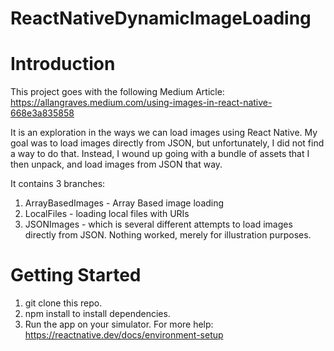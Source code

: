# ReactNativeDynamicImageLoading
# Introduction

This project goes with the following Medium Article: https://allangraves.medium.com/using-images-in-react-native-668e3a835858

It is an exploration in the ways we can load images using React Native.  My goal was to load images directly from JSON, but unfortunately,
I did not find a way to do that.  Instead, I wound up going with a bundle of assets that I then unpack, and load images from JSON that way.

It contains 3 branches:

1. ArrayBasedImages - Array Based image loading
2. LocalFiles - loading local files with URIs
3. JSONImages - which is several different attempts to load images directly from JSON.  Nothing worked, merely for illustration purposes.

# Getting Started

1. git clone this repo.
2. npm install to install dependencies.
3. Run the app on your simulator. For more help: https://reactnative.dev/docs/environment-setup
